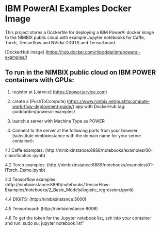 # IBM PowerAI Examples Docker Image
This project stores a Dockerfile for deploying a IBM PowerAI docker image to the NIMBIX public cloud with example Jupyter notebooks for Caffe, Torch, Tensorflow and NVidia DIGITS and Tensorboard.

[DockerHub image] (https://hub.docker.com/r/ipoddaribm/powerai-examples/)

## To run in the NIMBIX public cloud on IBM POWER containers with GPUs: 
1. register at [Jarvice] (https://power.jarvice.com)

2. create a [PushToCompute] (https://www.nimbix.net/pushtocompute-work-flow-deployment-guide/) app with DockerHub tag: ipoddaribm/powerai-examples/

3. launch a server with Machine Type as POWER

4. Connect to the server at the following ports from your browser (substitute nimbixinstance with the domain name for your server container):

  4.1 Caffe examples: (http://nimbixinstance:8888/notebooks/examples/00-classification.ipynb) 

  4.2 Torch examples: (http://nimbixinstance:8889/notebooks/examples/01-iTorch_Demo.ipynb)

  4.3 Tensorflow examples: (http://nimbixinstance:8890/notebooks/TensorFlow-Examples/notebooks/2_Basic_Models/logistic_regression.ipynb)

  4.4 DIGITS: (http://nimbixinstance:5000)

  4.5 Tensorboard: (http://nimbixinstance:6006)
  
  4.6 To get the token for the Jupyter notebook list, ssh into your container and run: sudo su; jupyter notebook list"



